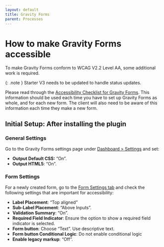 ```yaml
---
layout: default
title: Gravity Forms
parent: Processes
---
```


# How to make Gravity Forms accessible

To make Gravity Forms conform to WCAG V2.2 Level AA, some additional work is required. 

{: .note }
Starter V3 needs to be updated to handle status updates.

Please read through the [Accessibility Checklist for Gravity Forms](https://docs.gravityforms.com/accessibility-checklist-for-gravity-forms/). This information should be used each time you have to set up Gravity Forms as whole, and for each new form. The client will also need to be aware of this information each time they make a new form.

## Initial Setup: After installing the plugin

### General Settings

Go to the Gravity Forms settings page under [Dashboard > Settings](https://docs.gravityforms.com/settings-page/) and set:

*   **Output Default CSS:** “On”.
*   **Output HTML5**: “On”.

### Form Settings

For a newly created form, go to the [Form Settings tab](https://docs.gravityforms.com/form-settings/) and check the following settings that are important for accessibility:

*   **Label Placement**: “Top aligned”
*   **Sub-Label Placement**: “Above Inputs”.
*   **Validation Summary**: “On”.
*   **Required Field Indicator**: Ensure the option to show a required field indicator is selected.
*   **Form button**: Choose “Text”. Use descriptive text.
*   **Form button Conditional Logic**: Do not enable conditional logic
*   **Enable legacy markup**: “Off”.